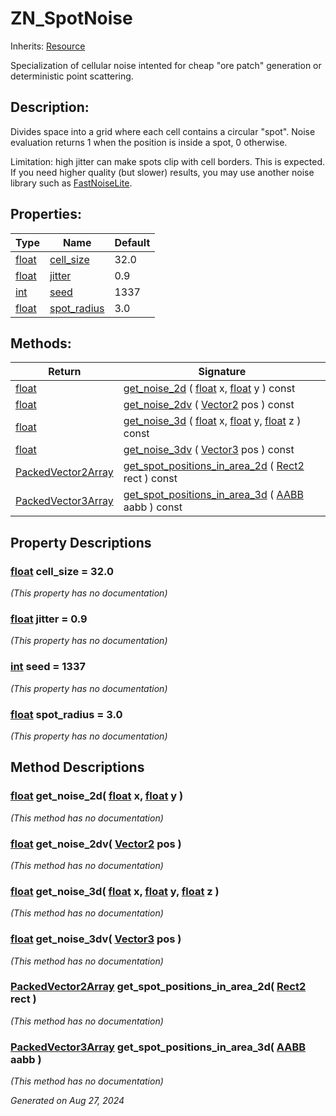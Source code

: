 # ZN_SpotNoise

Inherits: [Resource](https://docs.godotengine.org/en/stable/classes/class_resource.html)

Specialization of cellular noise intented for cheap "ore patch" generation or deterministic point scattering.

## Description: 

Divides space into a grid where each cell contains a circular "spot". Noise evaluation returns 1 when the position is inside a spot, 0 otherwise. 

Limitation: high jitter can make spots clip with cell borders. This is expected. If you need higher quality (but slower) results, you may use another noise library such as [FastNoiseLite](https://docs.godotengine.org/en/stable/classes/class_fastnoiselite.html).

## Properties: 


Type                                                                      | Name                           | Default 
------------------------------------------------------------------------- | ------------------------------ | --------
[float](https://docs.godotengine.org/en/stable/classes/class_float.html)  | [cell_size](#i_cell_size)      | 32.0    
[float](https://docs.godotengine.org/en/stable/classes/class_float.html)  | [jitter](#i_jitter)            | 0.9     
[int](https://docs.godotengine.org/en/stable/classes/class_int.html)      | [seed](#i_seed)                | 1337    
[float](https://docs.godotengine.org/en/stable/classes/class_float.html)  | [spot_radius](#i_spot_radius)  | 3.0     
<p></p>

## Methods: 


Return                                                                                              | Signature                                                                                                                                                                                                                                                                    
--------------------------------------------------------------------------------------------------- | -----------------------------------------------------------------------------------------------------------------------------------------------------------------------------------------------------------------------------------------------------------------------------
[float](https://docs.godotengine.org/en/stable/classes/class_float.html)                            | [get_noise_2d](#i_get_noise_2d) ( [float](https://docs.godotengine.org/en/stable/classes/class_float.html) x, [float](https://docs.godotengine.org/en/stable/classes/class_float.html) y ) const                                                                             
[float](https://docs.godotengine.org/en/stable/classes/class_float.html)                            | [get_noise_2dv](#i_get_noise_2dv) ( [Vector2](https://docs.godotengine.org/en/stable/classes/class_vector2.html) pos ) const                                                                                                                                                 
[float](https://docs.godotengine.org/en/stable/classes/class_float.html)                            | [get_noise_3d](#i_get_noise_3d) ( [float](https://docs.godotengine.org/en/stable/classes/class_float.html) x, [float](https://docs.godotengine.org/en/stable/classes/class_float.html) y, [float](https://docs.godotengine.org/en/stable/classes/class_float.html) z ) const 
[float](https://docs.godotengine.org/en/stable/classes/class_float.html)                            | [get_noise_3dv](#i_get_noise_3dv) ( [Vector3](https://docs.godotengine.org/en/stable/classes/class_vector3.html) pos ) const                                                                                                                                                 
[PackedVector2Array](https://docs.godotengine.org/en/stable/classes/class_packedvector2array.html)  | [get_spot_positions_in_area_2d](#i_get_spot_positions_in_area_2d) ( [Rect2](https://docs.godotengine.org/en/stable/classes/class_rect2.html) rect ) const                                                                                                                    
[PackedVector3Array](https://docs.godotengine.org/en/stable/classes/class_packedvector3array.html)  | [get_spot_positions_in_area_3d](#i_get_spot_positions_in_area_3d) ( [AABB](https://docs.godotengine.org/en/stable/classes/class_aabb.html) aabb ) const                                                                                                                      
<p></p>

## Property Descriptions

### [float](https://docs.godotengine.org/en/stable/classes/class_float.html)<span id="i_cell_size"></span> **cell_size** = 32.0

*(This property has no documentation)*

### [float](https://docs.godotengine.org/en/stable/classes/class_float.html)<span id="i_jitter"></span> **jitter** = 0.9

*(This property has no documentation)*

### [int](https://docs.godotengine.org/en/stable/classes/class_int.html)<span id="i_seed"></span> **seed** = 1337

*(This property has no documentation)*

### [float](https://docs.godotengine.org/en/stable/classes/class_float.html)<span id="i_spot_radius"></span> **spot_radius** = 3.0

*(This property has no documentation)*

## Method Descriptions

### [float](https://docs.godotengine.org/en/stable/classes/class_float.html)<span id="i_get_noise_2d"></span> **get_noise_2d**( [float](https://docs.godotengine.org/en/stable/classes/class_float.html) x, [float](https://docs.godotengine.org/en/stable/classes/class_float.html) y ) 

*(This method has no documentation)*

### [float](https://docs.godotengine.org/en/stable/classes/class_float.html)<span id="i_get_noise_2dv"></span> **get_noise_2dv**( [Vector2](https://docs.godotengine.org/en/stable/classes/class_vector2.html) pos ) 

*(This method has no documentation)*

### [float](https://docs.godotengine.org/en/stable/classes/class_float.html)<span id="i_get_noise_3d"></span> **get_noise_3d**( [float](https://docs.godotengine.org/en/stable/classes/class_float.html) x, [float](https://docs.godotengine.org/en/stable/classes/class_float.html) y, [float](https://docs.godotengine.org/en/stable/classes/class_float.html) z ) 

*(This method has no documentation)*

### [float](https://docs.godotengine.org/en/stable/classes/class_float.html)<span id="i_get_noise_3dv"></span> **get_noise_3dv**( [Vector3](https://docs.godotengine.org/en/stable/classes/class_vector3.html) pos ) 

*(This method has no documentation)*

### [PackedVector2Array](https://docs.godotengine.org/en/stable/classes/class_packedvector2array.html)<span id="i_get_spot_positions_in_area_2d"></span> **get_spot_positions_in_area_2d**( [Rect2](https://docs.godotengine.org/en/stable/classes/class_rect2.html) rect ) 

*(This method has no documentation)*

### [PackedVector3Array](https://docs.godotengine.org/en/stable/classes/class_packedvector3array.html)<span id="i_get_spot_positions_in_area_3d"></span> **get_spot_positions_in_area_3d**( [AABB](https://docs.godotengine.org/en/stable/classes/class_aabb.html) aabb ) 

*(This method has no documentation)*

_Generated on Aug 27, 2024_
